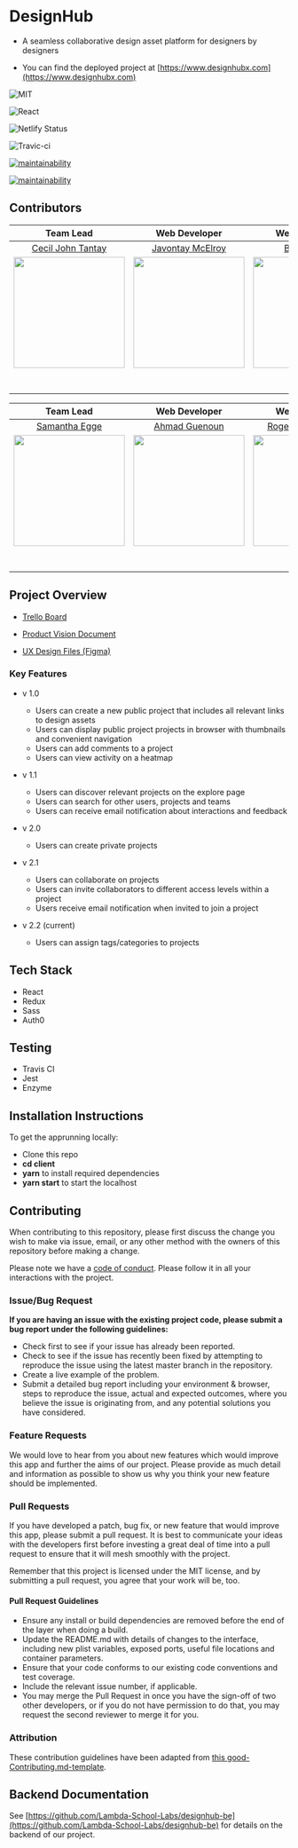 # DesignHub

- A seamless collaborative design asset platform for designers by designers

- You can find the deployed project at [https://www.designhubx.com](https://www.designhubx.com)

![MIT](https://img.shields.io/packagist/l/doctrine/orm.svg)

![React](https://img.shields.io/badge/react-v16.7.0--alpha.2-blue.svg)

![Netlify Status](https://api.netlify.com/api/v1/badges/b5c4db1c-b10d-42c3-b157-3746edd9e81d/deploy-status)

![Travic-ci](https://travis-ci.com/Lambda-School-Labs/designhub-fe.svg?branch=master)

[![maintainability](https://api.codeclimate.com/v1/badges/ea326388867afa8a27ba/maintainability)](https://codeclimate.com/github/Lambda-School-Labs/designhub-fe/maintainability)

[![maintainability](https://api.codeclimate.com/v1/badges/ea326388867afa8a27ba/test_coverage)](https://codeclimate.com/github/Lambda-School-Labs/designhub-fe/test_coverage)

<!-- more info on using badges [here](https://github.com/badges/shields) -->

## Contributors

|                                                        Team Lead                                                        |                                                              Web Developer                                                               |                                                     Web Developer                                                     |                                                          Web Developer                                                          |                                                        Web Developer                                                         |                                                                                                   UX Designer                                                                                                    |                                                                                                   UX Designer                                                                                                    |
| :---------------------------------------------------------------------------------------------------------------------: | :--------------------------------------------------------------------------------------------------------------------------------------: | :-------------------------------------------------------------------------------------------------------------------: | :-----------------------------------------------------------------------------------------------------------------------------: | :--------------------------------------------------------------------------------------------------------------------------: | :--------------------------------------------------------------------------------------------------------------------------------------------------------------------------------------------------------------: | :--------------------------------------------------------------------------------------------------------------------------------------------------------------------------------------------------------------: |
|                                      [Cecil John Tantay](https://github.com/cjbt)                                       |                                          [Javontay McElroy](https://github.com/javontaymcelroy)                                          |                                      [Bradley Ball](https://github.com/cacheup)                                       |                                         [Michael VanSleen](https://github.com/mansleen)                                         |                                          [Ian Belknap](https://github.com/ian84be)                                           |                                                                                      [Landon Bassett](https://github.com/)                                                                                       |                                                                                        [Zeke Kooyer](https://github.com/)                                                                                        |
|    [<img src="https://avatars3.githubusercontent.com/u/8962594?s=460&v=4" width = "200" />](https://github.com/cjbt)    |      [<img src="https://avatars1.githubusercontent.com/u/46494741?s=460&v=4" width = "200" />](https://github.com/javontaymcelroy)       | [<img src="https://avatars0.githubusercontent.com/u/42074251?s=460&v=4" width = "200" />](https://github.com/cacheup) |     [<img src="https://avatars2.githubusercontent.com/u/40153979?s=460&v=4" width = "200" />](https://github.com/mansleen)      |    [<img src="https://avatars1.githubusercontent.com/u/45476409?s=460&v=4" width = "200" />](https://github.com/ian84be)     | [<img src="https://media.licdn.com/dms/image/C5603AQHqVrGSQE3Z2g/profile-displayphoto-shrink_800_800/0?e=1573689600&v=beta&t=f4o8MuqMwqtGsc5x4Cs_y0h3yNgEELZJrRixwhXzroo" width = "200" />](https://github.com/) | [<img src="https://media.licdn.com/dms/image/C4E03AQFbK4vR_04iOg/profile-displayphoto-shrink_800_800/0?e=1573689600&v=beta&t=97iobcc6eDA_mVCCU-xLVv7LLxgA2atDN0mieGIYXXg" width = "200" />](https://github.com/) |
|                    [<img src="https://github.com/favicon.ico" width="15">](https://github.com/cjbt)                     |                       [<img src="https://github.com/favicon.ico" width="15">](https://github.com/javontaymcelroy)                        |                  [<img src="https://github.com/favicon.ico" width="15">](https://github.com/cacheup)                  |                      [<img src="https://github.com/favicon.ico" width="15"> ](https://github.com/mansleen)                      |                     [<img src="https://github.com/favicon.ico" width="15"> ](https://github.com/ian84be)                     |                                                                  [<img src="https://github.com/favicon.ico" width="15"> ](https://github.com/)                                                                   |                                                                  [<img src="https://github.com/favicon.ico" width="15"> ](https://github.com/)                                                                   |
| [<img src="https://static.licdn.com/sc/h/al2o9zrvru7aqj8e1x2rzsrca" width="15">](https://www.linkedin.com/in/cjtantay/) | [<img src="https://static.licdn.com/sc/h/al2o9zrvru7aqj8e1x2rzsrca" width="15">](https://www.linkedin.com/in/javontay-mcelroy-663b81bb/) |      [<img src="https://static.licdn.com/sc/h/al2o9zrvru7aqj8e1x2rzsrca" width="15">](https://www.linkedin.com/)      | [<img src="https://static.licdn.com/sc/h/al2o9zrvru7aqj8e1x2rzsrca" width="15">](https://www.linkedin.com/in/michael-vansleen/) | [ <img src="https://static.licdn.com/sc/h/al2o9zrvru7aqj8e1x2rzsrca" width="15"> ](https://www.linkedin.com/in/ian-belknap/) |                                             [ <img src="https://static.licdn.com/sc/h/al2o9zrvru7aqj8e1x2rzsrca" width="15"> ](https://www.linkedin.com/in/lantbas/)                                             |                                      [ <img src="https://static.licdn.com/sc/h/al2o9zrvru7aqj8e1x2rzsrca" width="15"> ](https://www.linkedin.com/in/zeke-kooyer-b30016aa/)                                       |

|                                                          Team Lead                                                           |                                                      Web Developer                                                      |                                                          Web Developer                                                           |                                                       Web Developer                                                        |                                                                Web Developer                                                                 |                                                            Web Developer                                                             |                                                        Web Developer                                                         |                                                                                                   UX Designer                                                                                                    |
| :--------------------------------------------------------------------------------------------------------------------------: | :---------------------------------------------------------------------------------------------------------------------: | :------------------------------------------------------------------------------------------------------------------------------: | :------------------------------------------------------------------------------------------------------------------------: | :------------------------------------------------------------------------------------------------------------------------------------------: | :----------------------------------------------------------------------------------------------------------------------------------: | :--------------------------------------------------------------------------------------------------------------------------: | :--------------------------------------------------------------------------------------------------------------------------------------------------------------------------------------------------------------: |
|                                       [Samantha Egge](https://github.com/SamanthaEgge)                                       |                                      [Ahmad Guenoun](https://github.com/amguenoun)                                      |                                     [Roger McConkie Jr.](https://github.com/rogermcconkiejr)                                     |                                       [Tisha Holder](https://github.com/TishaHolder)                                       |                                               [Mohammad Tourjoman](https://github.com/mtourj)                                                |                                             [Shannon Reed](https://github.com/shanreed)                                              |                                       [Jenn Soderborg](https://github.com/jsoderborg7)                                       |                                                                                        [Peter Noel](https://github.com/)                                                                                         |
|  [<img src="https://avatars0.githubusercontent.com/u/49916365?s=460&v=4" width = "200" />](https://github.com/SamanthaEgge)  | [<img src="https://avatars2.githubusercontent.com/u/45905506?s=460&v=4" width = "200" />](https://github.com/amguenoun) |  [<img src="https://avatars1.githubusercontent.com/u/41711405?s=460&v=4" width = "200" />](https://github.com/rogermcconkiejr)   | [<img src="https://avatars3.githubusercontent.com/u/50963507?s=460&v=4" width = "200" />](https://github.com/TishaHolder)  |             [<img src="https://avatars0.githubusercontent.com/u/8114139?s=460&v=4" width = "200" />](https://github.com/mtourj)              |        [<img src="https://avatars2.githubusercontent.com/u/44705472?s=460&v=4" width = "200" />](https://github.com/shanreed)        |  [<img src="https://avatars3.githubusercontent.com/u/52469600?s=460&v=4" width = "200" />](https://github.com/jsoderborg7)   | [<img src="https://media.licdn.com/dms/image/C4E03AQFbK4vR_04iOg/profile-displayphoto-shrink_800_800/0?e=1573689600&v=beta&t=97iobcc6eDA_mVCCU-xLVv7LLxgA2atDN0mieGIYXXg" width = "200" />](https://github.com/) |
|                   [<img src="https://github.com/favicon.ico" width="15">](https://github.com/SamanthaEgge)                   |                  [<img src="https://github.com/favicon.ico" width="15">](https://github.com/amguenoun)                  |                   [<img src="https://github.com/favicon.ico" width="15">](https://github.com/rogermcconkiejr)                    |                  [<img src="https://github.com/favicon.ico" width="15"> ](https://github.com/TishaHolder)                  |                             [<img src="https://github.com/favicon.ico" width="15"> ](https://github.com/mtourj)                              |                        [<img src="https://github.com/favicon.ico" width="15"> ](https://github.com/shanreed)                         |                   [<img src="https://github.com/favicon.ico" width="15"> ](https://github.com/jsoderborg7)                   |                                                                  [<img src="https://github.com/favicon.ico" width="15"> ](https://github.com/)                                                                   |
| [<img src="https://static.licdn.com/sc/h/al2o9zrvru7aqj8e1x2rzsrca" width="15">](https://www.linkedin.com/in/samantha-egge/) |     [<img src="https://static.licdn.com/sc/h/al2o9zrvru7aqj8e1x2rzsrca" width="15">](https://www.linkedin.com/in/)      | [<img src="https://static.licdn.com/sc/h/al2o9zrvru7aqj8e1x2rzsrca" width="15">](https://www.linkedin.com/in/roger-mcconkie-jr/) | [<img src="https://static.licdn.com/sc/h/al2o9zrvru7aqj8e1x2rzsrca" width="15">](https://www.linkedin.com/in/tishaholder/) | [ <img src="https://static.licdn.com/sc/h/al2o9zrvru7aqj8e1x2rzsrca" width="15"> ](https://www.linkedin.com/in/mohammad-tourjoman-6b811259/) | [ <img src="https://static.licdn.com/sc/h/al2o9zrvru7aqj8e1x2rzsrca" width="15"> ](https://www.linkedin.com/in/shannonreedtechset5/) | [ <img src="https://static.licdn.com/sc/h/al2o9zrvru7aqj8e1x2rzsrca" width="15"> ](https://www.linkedin.com/in/jsoderborg7/) |                                      [ <img src="https://static.licdn.com/sc/h/al2o9zrvru7aqj8e1x2rzsrca" width="15"> ](https://www.linkedin.com/in/peter-noel-263903116/)                                       |

## Project Overview

- [Trello Board](https://trello.com/b/snkabWC1/design-hub)

- [Product Vision Document](https://www.notion.so/DesignHub-1eea155e6c6945babb35a52b5ebba865)

- [UX Design Files (Figma)](https://www.figma.com/file/JL7cFpGBVDCZhDNuw4fA6G/DesignHub_Production)

### Key Features

- v 1.0

  - Users can create a new public project that includes all relevant links to design assets
  - Users can display public project projects in browser with thumbnails and convenient navigation
  - Users can add comments to a project
  - Users can view activity on a heatmap

- v 1.1

  - Users can discover relevant projects on the explore page
  - Users can search for other users, projects and teams
  - Users can receive email notification about interactions and feedback

- v 2.0

  - Users can create private projects

- v 2.1

  - Users can collaborate on projects
  - Users can invite collaborators to different access levels within a project
  - Users receive email notification when invited to join a project

- v 2.2 (current)
  - Users can assign tags/categories to projects

## Tech Stack

- React
- Redux
- Sass
- Auth0

## Testing

- Travis CI
- Jest
- Enzyme

## Installation Instructions

To get the apprunning locally:

- Clone this repo
- **cd client**
- **yarn** to install required dependencies
- **yarn start** to start the localhost

## Contributing

When contributing to this repository, please first discuss the change you wish to make via issue, email, or any other method with the owners of this repository before making a change.

Please note we have a [code of conduct](./CODE_OF_CONDUCT.md). Please follow it in all your interactions with the project.

### Issue/Bug Request

**If you are having an issue with the existing project code, please submit a bug report under the following guidelines:**

- Check first to see if your issue has already been reported.
- Check to see if the issue has recently been fixed by attempting to reproduce the issue using the latest master branch in the repository.
- Create a live example of the problem.
- Submit a detailed bug report including your environment & browser, steps to reproduce the issue, actual and expected outcomes, where you believe the issue is originating from, and any potential solutions you have considered.

### Feature Requests

We would love to hear from you about new features which would improve this app and further the aims of our project. Please provide as much detail and information as possible to show us why you think your new feature should be implemented.

### Pull Requests

If you have developed a patch, bug fix, or new feature that would improve this app, please submit a pull request. It is best to communicate your ideas with the developers first before investing a great deal of time into a pull request to ensure that it will mesh smoothly with the project.

Remember that this project is licensed under the MIT license, and by submitting a pull request, you agree that your work will be, too.

#### Pull Request Guidelines

- Ensure any install or build dependencies are removed before the end of the layer when doing a build.
- Update the README.md with details of changes to the interface, including new plist variables, exposed ports, useful file locations and container parameters.
- Ensure that your code conforms to our existing code conventions and test coverage.
- Include the relevant issue number, if applicable.
- You may merge the Pull Request in once you have the sign-off of two other developers, or if you do not have permission to do that, you may request the second reviewer to merge it for you.

### Attribution

These contribution guidelines have been adapted from [this good-Contributing.md-template](https://gist.github.com/PurpleBooth/b24679402957c63ec426).

## Backend Documentation

See [https://github.com/Lambda-School-Labs/designhub-be](https://github.com/Lambda-School-Labs/designhub-be) for details on the backend of our project.

